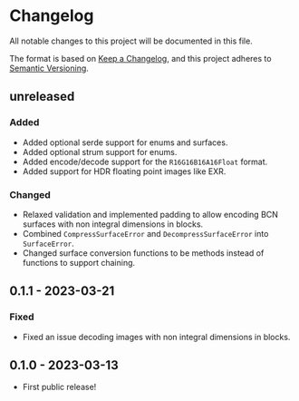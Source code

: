 # Changelog

All notable changes to this project will be documented in this file.

The format is based on [Keep a Changelog](https://keepachangelog.com/en/1.0.0/),
and this project adheres to [Semantic Versioning](https://semver.org/spec/v2.0.0.html).

## unreleased
### Added
* Added optional serde support for enums and surfaces.
* Added optional strum support for enums.
* Added encode/decode support for the `R16G16B16A16Float` format.
* Added support for HDR floating point images like EXR.

### Changed
* Relaxed validation and implemented padding to allow encoding BCN surfaces with non integral dimensions in blocks.
* Combined `CompressSurfaceError` and `DecompressSurfaceError` into `SurfaceError`.
* Changed surface conversion functions to be methods instead of functions to support chaining.

## 0.1.1 - 2023-03-21
### Fixed
* Fixed an issue decoding images with non integral dimensions in blocks.

## 0.1.0 - 2023-03-13
* First public release!